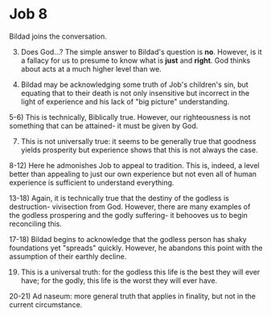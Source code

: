 # Job 8

Bildad joins the conversation.


3) Does God...?  The simple answer to Bildad's question is **no**.
   However, is it a fallacy for us to presume to know what is __just__ and __right__.
   God thinks about acts at a much higher level than we.

4) Bildad may be acknowledging some truth of Job's children's sin, but equating that to their death is not only insensitive but incorrect in the light of experience and his lack of "big picture" understanding.

5-6) This is technically, Biblically true.
     However, our righteousness is not something that can be attained- it must be given by God.

7) This is not universally true: it seems to be generally true that goodness yields prosperity but experience shows that this is not always the case.

8-12) Here he admonishes Job to appeal to tradition.
      This is, indeed, a level better than appealing to just our own experience but not even all of human experience is sufficient to understand everything.

13-18) Again, it is technically true that the destiny of the godless is destruction- vivisection from God.
       However, there are many examples of the godless prospering and the godly suffering- it behooves us to begin reconciling this.

17-18) Bildad begins to acknowledge that the godless person has shaky foundations yet "spreads" quickly.
       However, he abandons this point with the assumption of their earthly decline.

19) This is a universal truth: for the godless this life is the best they will ever have; for the godly, this life is the worst they will ever have.

20-21) Ad naseum: more general truth that applies in finality, but not in the current circumstance.
